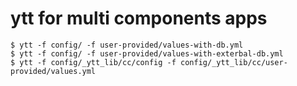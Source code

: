 # ytt for multi components apps

```
$ ytt -f config/ -f user-provided/values-with-db.yml
$ ytt -f config/ -f user-provided/values-with-exterbal-db.yml
$ ytt -f config/_ytt_lib/cc/config -f config/_ytt_lib/cc/user-provided/values.yml
```
